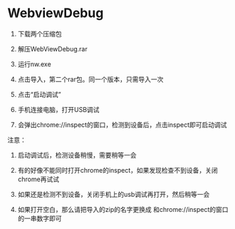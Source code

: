 # WebviewDebug

1. 下载两个压缩包

2. 解压WebViewDebug.rar

3. 运行nw.exe

4. 点击导入，第二个rar包。同一个版本，只需导入一次

5. 点击“启动调试”

6. 手机连接电脑，打开USB调试

7. 会弹出chrome://inspect的窗口，检测到设备后，点击inspect即可启动调试



注意：

1. 启动调试后，检测设备稍慢，需要稍等一会

2. 有的好像不能同时打开chrome的inspect，如果发现检查不到设备，关闭chrome再试试

3. 如果还是检测不到设备，关闭手机上的usb调试再打开，然后稍等一会

4. 如果打开空白，那么请把导入的zip的名字更换成 和chrome://inspect的窗口的一串数字即可
